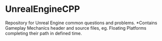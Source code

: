 # UnrealEngineCPP
Repository for Unreal Engine common questions and problems.
*Contains Gameplay Mechanics header and source files, eg. Floating Platforms completing their path in defined time.
